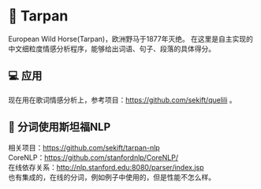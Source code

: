 # 🎨 Tarpan
European Wild Horse(Tarpan)，欧洲野马于1877年灭绝。 在这里是自主实现的中文细粒度情感分析程序，能够给出词语、句子、段落的具体得分。<br />

## 💻 应用
现在用在歌词情感分析上，参考项目：https://github.com/sekift/quelili 。<br />

## 🤖 分词使用斯坦福NLP
相关项目：https://github.com/sekift/tarpan-nlp<br />
CoreNLP：https://github.com/stanfordnlp/CoreNLP/<br />
在线依存关系：http://nlp.stanford.edu:8080/parser/index.jsp<br />
也有集成的，在线的分词，例如例子中使用的，但是性能不怎么样。<br />
